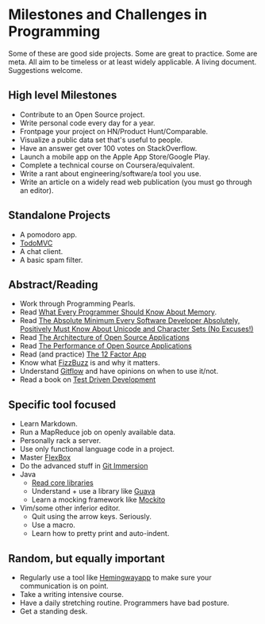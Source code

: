 # Milestones and Challenges in Programming

Some of these are good side projects. Some are great to practice. Some are meta. All aim to be timeless or at least widely applicable. A living document. Suggestions welcome.

## High level Milestones
- Contribute to an Open Source project.
- Write personal code every day for a year.
- Frontpage your project on HN/Product Hunt/Comparable.
- Visualize a public data set that's useful to people.
- Have an answer get over 100 votes on StackOverflow.
- Launch a mobile app on the Apple App Store/Google Play.
- Complete a technical course on Coursera/equivalent.
- Write a rant about engineering/software/a tool you use.
- Write an article on a widely read web publication (you must go through an editor).

## Standalone Projects
- A pomodoro app.
- [TodoMVC](http://todomvc.com/)
- A chat client.
- A basic spam filter.

## Abstract/Reading
- Work through Programming Pearls.
- Read [What Every Programmer Should Know About Memory](https://www.akkadia.org/drepper/cpumemory.pdf).
- Read [The Absolute Minimum Every Software Developer Absolutely, Positively Must Know About Unicode and Character Sets (No Excuses!)](http://www.joelonsoftware.com/articles/Unicode.html)
- Read [The Architecture of Open Source Applications](http://aosabook.org/en/index.html)
- Read [The Performance of Open Source Applications](http://aosabook.org/en/posa/introduction.html)
- Read (and practice) [The 12 Factor App](http://12factor.net/)
- Know what [FizzBuzz](http://c2.com/cgi/wiki?FizzBuzzTest) is and why it matters.
- Understand [Gitflow](http://jeffkreeftmeijer.com/2010/why-arent-you-using-git-flow/) and have opinions on when to use it/not.
- Read a book on [Test Driven Development](http://www.amazon.com/Test-Driven-Development-By-Example/dp/0321146530)

## Specific tool focused
- Learn Markdown.
- Run a MapReduce job on openly available data.
- Personally rack a server.
- Use only functional language code in a project.
- Master [FlexBox](https://css-tricks.com/snippets/css/a-guide-to-flexbox)
- Do the advanced stuff in [Git Immersion](www.gitimmersion.com)
- Java
  - [Read core libraries](http://openjdk.java.net/groups/core-libs/)
  - Understand + use a library like [Guava](https://code.google.com/p/guava-libraries/)
  - Learn a mocking framework like [Mockito](http://site.mockito.org/)
- Vim/some other inferior editor.
  - Quit using the arrow keys. Seriously.
  - Use a macro.
  - Learn how to pretty print and auto-indent.

## Random, but equally important
- Regularly use a tool like [Hemingwayapp](http://www.hemingwayapp.com/) to make sure your communication is on point.
- Take a writing intensive course.
- Have a daily stretching routine. Programmers have bad posture.
- Get a standing desk.
